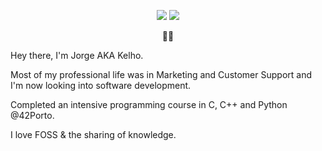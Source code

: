 <div class="Box-sc-g0xbh4-0 bJMeLZ js-snippet-clipboard-copy-unpositioned" data-hpc="true"><article class="markdown-body entry-content container-lg" itemprop="text">
	<p align="center" dir="auto">
	<a href="https://www.linkedin.com/in/jorgemtcosta/"><img src="https://img.shields.io/badge/LinkedIn-0077B5?style=for-the-badge&logo=linkedin&logoColor=white"/></a>
	<a href="https://mastodon.social/@kelho"><img src="https://img.shields.io/badge/Mastodon-6364FF?style=for-the-badge&logo=Mastodon&logoColor=white"/></a>
	</p>
<p dir="auto">
<p align="center" dir="auto">🧑‍💻</p>

Hey there, I'm Jorge AKA Kelho.

Most of my professional life was in Marketing and Customer Support and I'm now looking into software development. 

Completed an intensive programming course in C, C++ and Python @42Porto.

I love FOSS & the sharing of knowledge.

</p>
</div>
